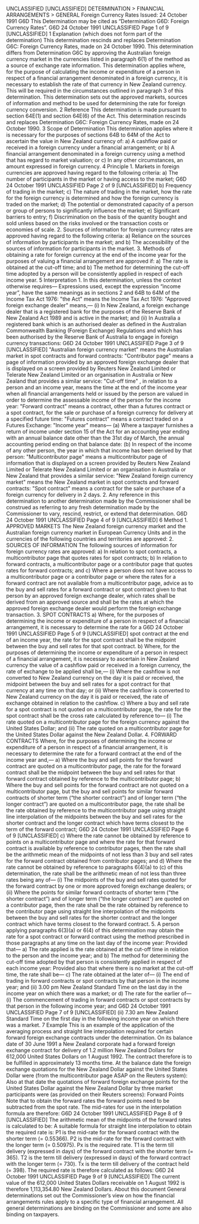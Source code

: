 UNCLASSIFIED \[UNCLASSIFIED\] DETERMINATION > FINANCIAL ARRANGEMENTS > GENERAL Foreign Currency Rates Issued: 24 October 1991 G6D This Determination may be cited as “Determination G6D: Foreign Currency Rates”. G6D 24 October 1991 UNCLASSIFIED Page 1 of 9 \[UNCLASSIFIED\] 1 Explanation (which does not form part of the determination) This determination rescinds and replaces Determination G6C: Foreign Currency Rates, made on 24 October 1990. This determination differs from Determination G6C by approving the Australian foreign currency market in the currencies listed in paragraph 6(1) of the method as a source of exchange rate information. This determination applies where, for the purpose of calculating the income or expenditure of a person in respect of a financial arrangement denominated in a foreign currency, it is necessary to establish the rate of that currency in New Zealand currency. This will be required in the circumstances outlined in paragraph 3 of this determination. This determination sets out the approved markets, sources of information and method to be used for determining the rate for foreign currency conversion. 2 Reference This determination is made pursuant to section 64E(1) and section 64E(6) of the Act. This determination rescinds and replaces Determination G6C: Foreign Currency Rates, made on 24 October 1990. 3 Scope of Determination This determination applies where it is necessary for the purposes of sections 64B to 64M of the Act to ascertain the value in New Zealand currency of: a) A cashflow paid or received in a foreign currency under a financial arrangement; or b) A financial arrangement denominated in a foreign currency using a method that has regard to market valuation; or c) In any other circumstances, an amount expressed in foreign currency. 4 Principle 1. Markets in foreign currencies are approved having regard to the following criteria: a) The number of participants in the market or having access to the market; G6D 24 October 1991 UNCLASSIFIED Page 2 of 9 \[UNCLASSIFIED\] b) Frequency of trading in the market; c) The nature of trading in the market, how the rate for the foreign currency is determined and how the foreign currency is traded on the market; d) The potential or demonstrated capacity of a person or group of persons to significantly influence the market; e) Significant barriers to entry; f) Discrimination on the basis of the quantity bought and sold unless based on the risks involved or the transaction costs or economies of scale. 2. Sources of information for foreign currency rates are approved having regard to the following criteria: a) Reliance on the sources of information by participants in the market; and b) The accessibility of the sources of information for participants in the market. 3. Methods of obtaining a rate for foreign currency at the end of the income year for the purposes of valuing a financial arrangement are approved if: a) The rate is obtained at the cut-off time; and b) The method for determining the cut-off time adopted by a person will be consistently applied in respect of each income year. 5 Interpretation 1. In this determination, unless the context otherwise requires— Expressions used, except the expression “income year”, have the same meanings as in sections 2 and 64B to 64M of the Income Tax Act 1976: "the Act" means the Income Tax Act 1976: "Approved foreign exchange dealer" means,— (i) In New Zealand, a foreign exchange dealer that is a registered bank for the purposes of the Reserve Bank of New Zealand Act 1989 and is active in the market; and (ii) In Australia a registered bank which is an authorised dealer as defined in the Australian Commonwealth Banking (Foreign Exchange) Regulations and which has been authorised by the Reserve Bank of Australia to engage in foreign currency transactions: G6D 24 October 1991 UNCLASSIFIED Page 3 of 9 \[UNCLASSIFIED\] "Australian foreign currency market" means the Australian market in spot contracts and forward contracts: "Contributor page" means a page of information provided by an approved foreign exchange dealer that is displayed on a screen provided by Reuters New Zealand Limited or Telerate New Zealand Limited or an organisation in Australia or New Zealand that provides a similar service: "Cut-off time" , in relation to a person and an income year, means the time at the end of the income year when all financial arrangements held or issued by the person are valued in order to determine the assessable income of the person for the income year: "Forward contract" means a contract, other than a futures contract or a spot contract, for the sale or purchase of a foreign currency for delivery at a specified future time: "Futures contract" means a contract traded on a Futures Exchange: "Income year" means— (a) Where a taxpayer furnishes a return of income under section 15 of the Act for an accounting year ending with an annual balance date other than the 31st day of March, the annual accounting period ending on that balance date: (b) In respect of the income of any other person, the year in which that income has been derived by that person: "Multicontributor page" means a multicontributor page of information that is displayed on a screen provided by Reuters New Zealand Limited or Telerate New Zealand Limited or an organisation in Australia or New Zealand that provides a similar service: "New Zealand foreign currency market" means the New Zealand market in spot contracts and forward contracts: "Spot contract" means a contract for the sale or purchase of a foreign currency for delivery in 2 days. 2. Any reference in this determination to another determination made by the Commissioner shall be construed as referring to any fresh determination made by the Commissioner to vary, rescind, restrict, or extend that determination. G6D 24 October 1991 UNCLASSIFIED Page 4 of 9 \[UNCLASSIFIED\] 6 Method 1. APPROVED MARKETS The New Zealand foreign currency market and the Australian foreign currency market in European Currency Units and in the currencies of the following countries and territories are approved: 2. SOURCES OF INFORMATION The following sources of information for foreign currency rates are approved: a) In relation to spot contracts, a multicontributor page that quotes rates for spot contracts; b) In relation to forward contracts, a multicontributor page or a contributor page that quotes rates for forward contracts; and c) Where a person does not have access to a multicontributor page or a contributor page or where the rates for a forward contract are not available from a multicontributor page, advice as to the buy and sell rates for a forward contract or spot contract given to that person by an approved foreign exchange dealer, which rates shall be derived from an approved source and shall be the rates at which the approved foreign exchange dealer would perform the foreign exchange transaction. 3. SPOT CONTRACTS a) Where, for the purposes of determining the income or expenditure of a person in respect of a financial arrangement, it is necessary to determine the rate for a G6D 24 October 1991 UNCLASSIFIED Page 5 of 9 \[UNCLASSIFIED\] spot contract at the end of an income year, the rate for the spot contract shall be the midpoint between the buy and sell rates for that spot contract. b) Where, for the purposes of determining the income or expenditure of a person in respect of a financial arrangement, it is necessary to ascertain in New Zealand currency the value of a cashflow paid or received in a foreign currency, the rate of exchange to be applied shall be,— (i) Where the cashflow is not converted to New Zealand currency on the day it is paid or received, the midpoint between the buy and sell rates for a spot contract for that currency at any time on that day; or (ii) Where the cashflow is converted to New Zealand currency on the day it is paid or received, the rate of exchange obtained in relation to the cashflow. c) Where a buy and sell rate for a spot contract is not quoted on a multicontributor page, the rate for the spot contract shall be the cross rate calculated by reference to— (i) The rate quoted on a multicontributor page for the foreign currency against the United States Dollar; and (ii) The rate quoted on a multicontributor page for the United States Dollar against the New Zealand Dollar. 4. FORWARD CONTRACTS Where, for the purposes of determining the income or expenditure of a person in respect of a financial arrangement, it is necessary to determine the rate for a forward contract at the end of the income year and,— a) Where the buy and sell points for the forward contract are quoted on a multicontributor page, the rate for the forward contract shall be the midpoint between the buy and sell rates for that forward contract obtained by reference to the multicontributor page; b) Where the buy and sell points for the forward contract are not quoted on a multicontributor page, but the buy and sell points for similar forward contracts of shorter term (“the shorter contract”) and of longer term (“the longer contract”) are quoted on a multicontributor page, the rate shall be the rate obtained by reference to the multicontributor page using straight line interpolation of the midpoints between the buy and sell rates for the shorter contract and the longer contract which have terms closest to the term of the forward contract; G6D 24 October 1991 UNCLASSIFIED Page 6 of 9 \[UNCLASSIFIED\] c) Where the rate cannot be obtained by reference to points on a multicontributor page and where the rate for that forward contract is available by reference to contributor pages, then the rate shall be the arithmetic mean of the midpoints of not less than 3 buy and sell rates for the forward contract obtained from contributor pages; and d) Where the rate cannot be obtained by reference to paragraphs 6(4)(a) to (c) of this determination, the rate shall be the arithmetic mean of not less than three rates being any of— (i) The midpoints of the buy and sell rates quoted for the forward contract by one or more approved foreign exchange dealers; or (ii) Where the points for similar forward contracts of shorter term (“the shorter contract”) and of longer term (“the longer contract”) are quoted on a contributor page, then the rate shall be the rate obtained by reference to the contributor page using straight line interpolation of the midpoints between the buy and sell rates for the shorter contract and the longer contract which have terms closest to the forward contract. 5. A person applying paragraphs 6(3)(a) or 6(4) of this determination may obtain the rate for a spot contract or forward contract using the method prescribed in those paragraphs at any time on the last day of the income year: Provided that— a) The rate applied is the rate obtained at the cut-off time in relation to the person and the income year; and b) The method for determining the cut-off time adopted by that person is consistently applied in respect of each income year: Provided also that where there is no market at the cut-off time, the rate shall be— c) The rate obtained at the later of— (i) The end of trading in forward contracts or spot contracts by that person in the income year; and (ii) 3.00 pm New Zealand Standard Time on the last day in the income year on which there was a market; or d) The rate for the earlier of— (i) The commencement of trading in forward contracts or spot contracts by that person in the following income year; and G6D 24 October 1991 UNCLASSIFIED Page 7 of 9 \[UNCLASSIFIED\] (ii) 7.30 am New Zealand Standard Time on the first day in the following income year on which there was a market. 7 Example This is an example of the application of the averaging process and straight line interpolation required for certain forward foreign exchange contracts under the determination. On its balance date of 30 June 1991 a New Zealand corporate had a forward foreign exchange contract for delivery of 1.2 million New Zealand Dollars for 612,000 United States Dollars on 1 August 1992. The contract therefore is to be fulfilled in approximately 13 months time. At the balance date the foreign exchange quotations for the New Zealand Dollar against the United States Dollar were (from the multicontributor page ASAP on the Reuters system): Also at that date the quotations of forward foreign exchange points for the United States Dollar against the New Zealand Dollar by three market participants were (as provided on their Reuters screens): Forward Points Note that to obtain the forward rates the forward points need to be subtracted from the spot rate. The mid-rates for use in the interpolation formula are therefore: G6D 24 October 1991 UNCLASSIFIED Page 8 of 9 \[UNCLASSIFIED\] The arithmetic mean of the midpoints of the forward rates is calculated to be: A suitable formula for straight line interpolation to obtain the required rate is: P1 is the mid-rate for the forward contract with the shorter term (= 0.55366). P2 is the mid-rate for the forward contract with the longer term (= 0.50975). Px is the required rate. T1 is the term till delivery (expressed in days) of the forward contract with the shorter term (= 365). T2 is the term till delivery (expressed in days) of the forward contract with the longer term (= 730). Tx is the term till delivery of the contract held (= 398). The required rate is therefore calculated as follows: G6D 24 October 1991 UNCLASSIFIED Page 9 of 9 \[UNCLASSIFIED\] The current value of the 612,000 United States Dollars receivable on 1 August 1992 is therefore 1,113,354.80 New Zealand Dollars. About this document General determinations set out the Commissioner’s view on how the financial arrangements rules apply to a specific type of financial arrangement. All general determinations are binding on the Commissioner and some are also binding on taxpayers.